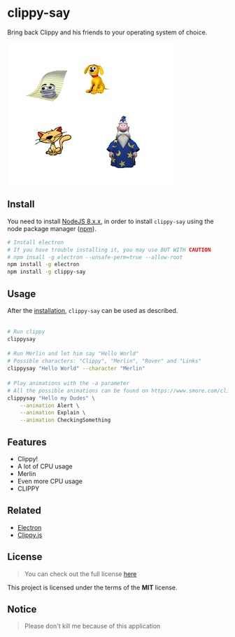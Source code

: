 # clippy-say

Bring back Clippy and his friends to your operating system of choice.

![Preview](.github/preview.png)

## Install

You need to install [NodeJS 8.x.x](https://nodejs.org/en/), in order to install `clippy-say` using the node package manager ([npm](https://docs.npmjs.com/getting-started/what-is-npm)).

```bash
# Install electron
# If you have trouble installing it, you may use BUT WITH CAUTION
# npm insall -g electron --unsafe-perm=true --allow-root
npm install -g electron
npm install -g clippy-say
```

## Usage

After the [installation](#install), `clippy-say` can be used as described.

```bash

# Run clippy
clippysay

# Run Merlin and let him say "Hello World"
# Possible characters: "Clippy", "Merlin", "Rover" and "Links"
clippysay "Hello World" --character "Merlin"

# Play animations with the -a parameter
# All the possible animations can be found on https://www.smore.com/clippy-js
clippysay "Hello my Dudes" \
    --animation Alert \
    --animation Explain \
    --animation CheckingSomething

```

## Features

- Clippy!
- A lot of CPU usage
- Merlin
- Even more CPU usage
- CLIPPY

## Related

- [Electron](https://github.com/electron/electron)
- [Clippy.js](https://www.smore.com/clippy-js)

## License

>You can check out the full license [here](LICENSE)

This project is licensed under the terms of the **MIT** license.

## Notice

> Please don't kill me because of this application
